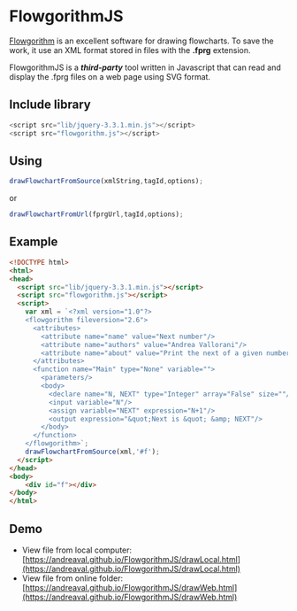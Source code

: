 # FlowgorithmJS
[Flowgorithm](http://www.flowgorithm.org) is an excellent software for drawing flowcharts. 
To save the work, it use an XML format stored in files with the **.fprg** extension.

FlowgorithmJS is a **_third-party_** tool written in Javascript that can read and display the .fprg files on a web page using SVG format.

## Include library
```js
<script src="lib/jquery-3.3.1.min.js"></script>
<script src="flowgorithm.js"></script>
```

## Using

```js
drawFlowchartFromSource(xmlString,tagId,options);
```
or

```js
drawFlowchartFromUrl(fprgUrl,tagId,options);
```

## Example
```html
<!DOCTYPE html>
<html>
<head>
  <script src="lib/jquery-3.3.1.min.js"></script>
  <script src="flowgorithm.js"></script>
  <script>
    var xml = `<?xml version="1.0"?>
    <flowgorithm fileversion="2.6">
      <attributes>
        <attribute name="name" value="Next number"/>
        <attribute name="authors" value="Andrea Vallorani"/>
        <attribute name="about" value="Print the next of a given number"/>
      </attributes>
      <function name="Main" type="None" variable="">
        <parameters/>
        <body>
          <declare name="N, NEXT" type="Integer" array="False" size=""/>
          <input variable="N"/>
          <assign variable="NEXT" expression="N+1"/>
          <output expression="&quot;Next is &quot; &amp; NEXT"/>
        </body>
      </function>
    </flowgorithm>`;
    drawFlowchartFromSource(xml,'#f');
  </script>
</head>
<body>
    <div id="f"></div>
</body>
</html>
```

## Demo

* View file from local computer: [https://andreaval.github.io/FlowgorithmJS/drawLocal.html](https://andreaval.github.io/FlowgorithmJS/drawLocal.html)
* View file from online folder: [https://andreaval.github.io/FlowgorithmJS/drawWeb.html](https://andreaval.github.io/FlowgorithmJS/drawWeb.html)
